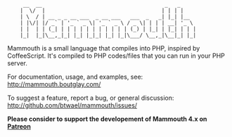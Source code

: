 ```
     __  __                                       _   _     
    |  \/  |                                     | | | |    
    | \  / | __ _ _ __ ___  _ __ ___   ___  _   _| |_| |__  
    | |\/| |/ _` | '_ ` _ \| '_ ` _ \ / _ \| | | | __| '_ \ 
    | |  | | (_| | | | | | | | | | | | (_) | |_| | |_| | | |
    |_|  |_|\__,_|_| |_| |_|_| |_| |_|\___/ \__,_|\__|_| |_|
 ```                                                                                               
Mammouth is a small language that compiles into PHP, inspired by CoffeeScript. It's compiled to PHP codes/files that you can run in your PHP server.

  For documentation, usage, and examples, see:
  http://mammouth.boutglay.com/

  To suggest a feature, report a bug, or general discussion:
  http://github.com/btwael/mammouth/issues/

  **Please consider to support the developement of Mammouth 4.x on [Patreon](https://www.patreon.com/boutglay)**
